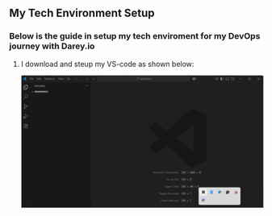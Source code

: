 ## My Tech Environment Setup

### Below is the guide in setup my tech enviroment for my DevOps journey with Darey.io

1. I download and steup my VS-code as shown below:
   
   ![vs-code](VisualCodeEditor.png)

